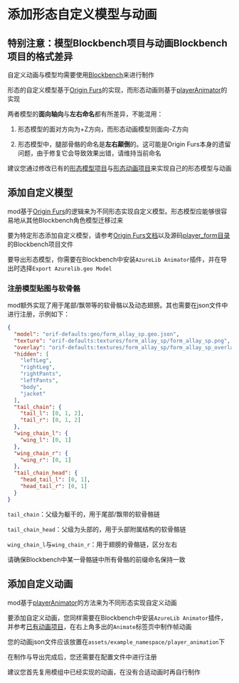 # 添加形态自定义模型与动画

## 特别注意：模型Blockbench项目与动画Blockbench项目的格式差异

自定义动画与模型均需要使用[Blockbench](https://www.blockbench.net/)来进行制作

形态的自定义模型基于[Origin Furs](https://modrinth.com/mod/origin-furs)的实现，而形态动画则基于[playerAnimator](https://modrinth.com/mod/playeranimator)的实现

两者模型的**面向轴向**与**左右命名**都有所差异，不能混用：

1. 形态模型的面对方向为+Z方向，而形态动画模型则面向-Z方向

2. 形态模型中，腿部骨骼的命名是**左右颠倒**的。这可能是Origin Furs本身的遗留问题，由于修复它会导致效果出错，请维持当前命名

建议您通过修改已有的[形态模型项目](https://github.com/onixary/shape-shifter-curse-fabric/blob/master/3d_models/player_form/axolotl/form_axolotl_2.bbmodel)与[形态动画项目](https://github.com/onixary/shape-shifter-curse-fabric/blob/master/3d_models/player_form/0_common/feral_form/animation/form_feral_common_anim.bbmodel)来实现自己的形态模型与动画

## 添加自定义模型

mod基于[Origin Furs](https://modrinth.com/mod/origin-furs)的逻辑来为不同形态实现自定义模型。形态模型应能够很容易地从其他Blockbench角色模型迁移过来

要为特定形态添加自定义模型，请参考[Origin Furs文档](https://originalfur.readthedocs.io/en/latest/)以及源码[player_form目录](https://github.com/onixary/shape-shifter-curse-fabric/tree/master/3d_models/player_form)的Blockbench项目文件

要导出形态模型，你需要在Blockbench中安装`AzureLib Animator`插件，并在导出时选择`Export Azurelib.geo Model`

### 注册模型贴图与软骨骼

mod额外实现了用于尾部/飘带等的软骨骼以及动态翅膀。其也需要在json文件中进行注册，示例如下：

```json
{
  "model": "orif-defaults:geo/form_allay_sp.geo.json",
  "texture": "orif-defaults:textures/form_allay_sp/form_allay_sp.png",
  "overlay": "orif-defaults:textures/form_allay_sp/form_allay_sp_overlay.png",
  "hidden": [
    "leftLeg",
    "rightLeg",
    "rightPants",
    "leftPants",
    "body",
    "jacket"
  ],
  "tail_chain": {
    "tail_l": [0, 1, 2],
    "tail_r": [0, 1, 2]
  },
  "wing_chain_l": {
    "wing_l": [0, 1]
  },
  "wing_chain_r": {
    "wing_r": [0, 1]
  },
  "tail_chain_head": {
    "head_tail_l": [0, 1],
    "head_tail_r": [0, 1]
  }
}
```

`tail_chain`：父级为躯干的，用于尾部/飘带的软骨骼链

`tail_chain_head`：父级为头部的，用于头部附属结构的软骨骼链

`wing_chain_l`与`wing_chain_r`：用于翅膀的骨骼链，区分左右

请确保Blockbench中某一骨骼链中所有骨骼的前缀命名保持一致

## 添加自定义动画

mod基于[playerAnimator](https://modrinth.com/mod/playeranimator)的方法来为不同形态实现自定义动画

要添加自定义动画，您同样需要在Blockbench中安装`AzureLib Animator`插件，并参考[已有动画项目](https://github.com/onixary/shape-shifter-curse-fabric/blob/master/3d_models/player_form/0_common/feral_form/animation/form_feral_common_anim.bbmodel)，在右上角多出的`Animate`标签页中制作帧动画

您的动画json文件应该放置在`assets/example_namespace/player_animation`下

在制作与导出完成后，您还需要在配置文件中进行注册

建议您首先复用模组中已经实现的动画，在没有合适动画时再自行制作